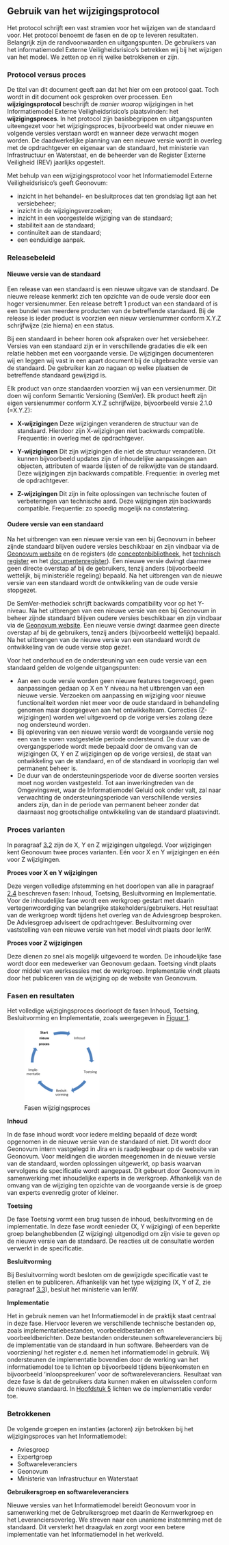 ## Gebruik van het wijzigingsprotocol 

Het protocol schrijft een vast stramien voor het wijzigen van de standaard voor. Het protocol benoemt de fasen en de op te leveren resultaten. Belangrijk zijn de randvoorwaarden en uitgangspunten. De gebruikers van het informatiemodel Externe Veiligheidsrisico’s betrekken wij bij het wijzigen van het model. We zetten op en rij welke betrokkenen er zijn.

### Protocol versus proces

De titel van dit document geeft aan dat het hier om een protocol gaat. Toch wordt in dit document ook gesproken over processen. Een <b>wijzigingsprotocol </b>beschrijft de <i>manier waarop</i> wijzigingen in het Informatiemodel Externe Veiligheidsrisico’s plaatsvinden: het <b>wijzigingsproces</b>. In het protocol zijn basisbegrippen en uitgangspunten uiteengezet voor het wijzigingsproces, bijvoorbeeld wat onder nieuwe en volgende versies verstaan wordt en wanneer deze verwacht mogen worden. De daadwerkelijke planning van een nieuwe versie wordt in overleg met de opdrachtgever en eigenaar van de standaard, het ministerie van Infrastructuur en Waterstaat, en de beheerder van de Register Externe Veiligheid (REV) jaarlijks opgestelt.

Met behulp van een wijzigingsprotocol voor het Informatiemodel Externe Veiligheidsrisico’s geeft Geonovum:

<ul><li>inzicht in het behandel- en besluitproces dat ten grondslag ligt aan het versiebeheer;</li>
<li>inzicht in de wijzigingsverzoeken;</li>
<li> inzicht in een voorgestelde wijziging van de standaard;</li>
<li>stabiliteit aan de standaard;</li>
<li>continuïteit aan de standaard;</li>
<li>een eenduidige aanpak.</li>
</ul>

### Releasebeleid  
#### Nieuwe versie van de standaard

Een release van een standaard is een nieuwe uitgave van de standaard. De nieuwe release kenmerkt zich ten opzichte van de oude versie door een hoger versienummer. Een release betreft 1 product van een standaard of is een bundel van meerdere producten van de betreffende standaard. Bij de release is ieder product is voorzien een nieuw versienummer conform X.Y.Z schrijfwijze (zie hierna) en een status.

Bij een standaard in beheer horen ook afspraken over het versiebeheer. Versies van een standaard zijn er in verschillende gradaties die elk een relatie hebben met een voorgaande versie. De wijzigingen documenteren wij en leggen wij vast in een apart document bij de uitgebrachte versie van de standaard. De gebruiker kan zo nagaan op welke plaatsen de betreffende standaard gewijzigd is.

Elk product van onze standaarden voorzien wij van een versienummer. Dit doen wij conform Semantic Versioning (SemVer). Elk product heeft zijn eigen versienummer conform X.Y.Z schrijfwijze, bijvoorbeeld versie 2.1.0 (=X.Y.Z):

<ul><li><b>X-wijzigingen</b> Deze wijzigingen veranderen de structuur van de standaard. Hierdoor zijn X-wijzigingen niet backwards compatible. Frequentie: in overleg met de opdrachtgever.</li></ul> 

<ul><li><b>Y-wijzigingen</b> Dit zijn wijzigingen die niet de structuur veranderen. Dit kunnen bijvoorbeeld updates zijn of inhoudelijke aanpassingen aan objecten, attributen of waarde lijsten of de reikwijdte van de standaard. Deze wijzigingen zijn backwards compatible. Frequentie</u>: in overleg met de opdrachtgever.</li> </ul>

<ul><li><b>Z-wijzigingen</b> Dit zijn in feite oplossingen van technische fouten of verbeteringen van technische aard. Deze wijzigingen zijn backwards compatible. Frequentie: zo spoedig mogelijk na constatering.</li> </ul>

#### Oudere versie van een standaard

Na het uitbrengen van een nieuwe versie van een bij Geonovum in beheer zijnde standaard blijven oudere versies beschikbaar en zijn vindbaar via de <a href='https://www.geonovum.nl/geo-standaarden/informatiemodel-externe-veiligheid' target='_blank'>Geonovum website</a> en de registers (de <a href='https://definities.geostandaarden.nl' target='_blank'>conceptenbibliotheek</a>, het <a href='https://register.geostandaarden.nl' target='_blank'>technisch register</a> en het <a href='https://docs.geostandaarden.nl' target='_blank'>documentenregister</a>). Een nieuwe versie dwingt daarmee geen directe overstap af bij de gebruikers, tenzij anders (bijvoorbeeld wettelijk, bij ministeriële regeling) bepaald. Na het uitbrengen van de nieuwe versie van een standaard wordt de ontwikkeling van de oude versie stopgezet.

De SemVer-methodiek schrijft backwards compatibility voor op het Y-niveau. Na het uitbrengen van een nieuwe versie van een bij Geonovum in beheer zijnde standaard blijven oudere versies beschikbaar en zijn vindbaar via de <a href='https://www.geonovum.nl/geo-standaarden/informatiemodel-externe-veiligheid' target='_blank'>Geonovum website</a>. Een nieuwe versie dwingt daarmee geen directe overstap af bij de gebruikers, tenzij anders (bijvoorbeeld wettelijk) bepaald. Na het uitbrengen van de nieuwe versie van een standaard wordt de ontwikkeling van de oude versie stop gezet.

Voor het onderhoud en de ondersteuning van een oude versie van een standaard gelden de volgende uitgangspunten:

<ul><li>Aan een oude versie worden geen nieuwe features toegevoegd, geen aanpassingen gedaan op X en Y niveau na het uitbrengen van een nieuwe versie. Verzoeken om aanpassing en wijziging voor nieuwe functionaliteit worden niet meer voor de oude standaard in behandeling genomen maar doorgegeven aan het ontwikkelteam. Correcties (Z-wijzigingen) worden wel uitgevoerd op de vorige versies zolang deze nog ondersteund worden.</li>
<li>Bij oplevering van een nieuwe versie wordt de voorgaande versie nog een van te voren vastgestelde periode ondersteund. De duur van de overgangsperiode wordt mede bepaald door de omvang van de wijzigingen (X, Y en Z wijzigingen op de vorige versies), de staat van ontwikkeling van de standaard, en of de standaard in voorlopig dan wel permanent beheer is.</li>
<li>De duur van de ondersteuningsperiode voor de diverse soorten versies moet nog worden vastgesteld. Tot aan inwerkingtreden van de Omgevingswet, waar de Informatiemodel Geluid ook onder valt, zal naar verwachting de ondersteuningsperiode van verschillende versies anders zijn, dan in de periode van permanent beheer zonder dat daarnaast nog grootschalige ontwikkeling van de standaard plaatsvindt.</li>
</ul>

### <a name='_Ref482110995'></a>Proces varianten

In paragraaf <a href='#_Ref503261402'>3.2<a></a> zijn de X, Y en Z wijzigingen uitgelegd. Voor wijzigingen kent Geonovum twee proces varianten. Eén voor X en Y wijzigingen en één voor Z wijzigingen.

<b>Proces voor X en Y wijzigingen</b>

Deze vergen volledige afstemming en het doorlopen van alle in paragraaf <a href='#fasen-en-resultaten'>2.4<a></a> beschreven fasen: Inhoud, Toetsing, Besluitvorming en Implementatie. Voor de inhoudelijke fase wordt een werkgroep gestart met daarin vertegenwoordiging van belangrijke stakeholders/gebruikers. Het resultaat van de werkgroep wordt tijdens het overleg van de Adviesgroep besproken. De Adviesgroep adviseert de opdrachtgever. Besluitvorming over vaststelling van een nieuwe versie van het model vindt plaats door IenW. 

<b>Proces voor Z wijzigingen</b>

Deze dienen zo snel als mogelijk uitgevoerd te worden. De inhoudelijke fase wordt door een medewerker van Geonovum gedaan. Toetsing vindt plaats door middel van werksessies met de werkgroep.  Implementatie vindt plaats door het publiceren van de wijziging op de website van Geonovum.

### <a name='_Ref503261432'></a>Fasen en resultaten

Het volledige wijzigingsproces doorloopt de fasen Inhoud, Toetsing, Besluitvorming en Implementatie, zoals weergegeven in <a href='#_Ref503260625'>Figuur 1<a></a>.

<figure style='width: 35%;'><a name='_Ref503260625'></a><img src='media/image3.png' alt='media/image3.png'></img>
<figcaption><a name='_Ref503260625'></a>Fasen wijzigingsproces</figcaption></figure>

<b>Inhoud</b>

In de fase inhoud wordt voor iedere melding bepaald of deze wordt opgenomen in de nieuwe versie van de standaard of niet. Dit wordt door Geonovum intern vastgelegd in Jira en is raadpleegbaar op de website van Geonovum. Voor meldingen die worden meegenomen in de nieuwe versie van de standaard, worden oplossingen uitgewerkt, op basis waarvan vervolgens de specificatie wordt aangepast. Dit gebeurt door Geonovum in samenwerking met inhoudelijke experts in de werkgroep. Afhankelijk van de omvang van de wijziging ten opzichte van de voorgaande versie is de groep van experts evenredig groter of kleiner.

<b>Toetsing</b>

De fase Toetsing vormt een brug tussen de inhoud, besluitvorming en de implementatie. In deze fase wordt eenieder (X, Y wijziging) of een beperkte groep belanghebbenden (Z wijziging) uitgenodigd om zijn visie te geven op de nieuwe versie van de standaard. De reacties uit de consultatie worden verwerkt in de specificatie.

<b>Besluitvorming</b>

Bij Besluitvorming wordt besloten om de gewijzigde specificatie vast te stellen en te publiceren. Afhankelijk van het type wijziging (X, Y of Z, zie paragraaf <a href='#proces-varianten'>3.3<a></a>), besluit het ministerie van IenW.

<b>Implementatie</b>

Het in gebruik nemen van het Informatiemodel in de praktijk staat centraal in deze fase. Hiervoor leveren we verschillende technische bestanden op, zoals implementatiebestanden, voorbeeldbestanden en voorbeeldberichten. Deze bestanden ondersteunen softwareleveranciers bij de implementatie van de standaard in hun software. Beheerders van de voorziening/ het register e.d. nemen het informatiemodel in gebruik. Wij ondersteunen de implementatie bovendien door de werking van het informatiemodel toe te lichten op bijvoorbeeld tijdens bijeenkomsten en bijvoorbeeld ‘inloopspreekuren’ voor de softwareleveranciers. Resultaat van deze fase is dat de gebruikers data kunnen maken en uitwisselen conform de nieuwe standaard. In <a href='#tussentijdse-werkafspraken'>Hoofdstuk 5<a></a> lichten we de implementatie verder toe.

### Betrokkenen

De volgende groepen en instanties (actoren) zijn betrokken bij het wijzigingsproces van het Informatiemodel:

<ul><li>Aviesgroep</li>
<li>Expertgroep</li>
<li>Softwareleveranciers</li>
<li>Geonovum</li>
<li>Ministerie van Infrastructuur en Waterstaat</li>
</ul>

<b>Gebruikersgroep en softwareleveranciers</b>

Nieuwe versies van het Informatiemodel bereidt Geonovum voor in samenwerking met de Gebruikersgroep met daarin de Kernwerkgroep en het Leveranciersoverleg. We streven naar een unanieme instemming met de standaard. Dit versterkt het draagvlak en zorgt voor een betere implementatie van het Informatiemodel in het werkveld. 


